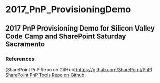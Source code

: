 # 2017_PnP_ProvisioningDemo
## 2017 PnP Provisioning Demo for Silicon Valley Code Camp and SharePoint Saturday Sacramento







### References
[SharePoint PnP Repo on GitHub[(https://github.com/SharePoint/PnP)
[SharePoint PnP Tools Repo on Github](https://github.com/SharePoint/PnP-Tools/tree/master/Solutions)
